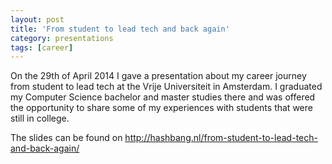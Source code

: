 ```yaml
---
layout: post
title: 'From student to lead tech and back again'
category: presentations
tags: [career]
---
```


On the 29th of April 2014 I gave a presentation about my career journey from student to lead tech at the Vrije Universiteit in Amsterdam. I graduated my Computer Science bachelor and master studies there and was offered the opportunity to share some of my experiences with students that were still in college.

The slides can be found on http://hashbang.nl/from-student-to-lead-tech-and-back-again/
